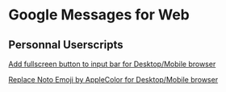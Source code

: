 # Google Messages for Web
## Personnal Userscripts

[Add fullscreen button to input bar for Desktop/Mobile browser]()

[Replace Noto Emoji by AppleColor for Desktop/Mobile browser]()
